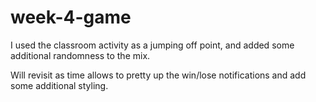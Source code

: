 # week-4-game

I used the classroom activity as a jumping off point, and added some additional randomness to the mix.

Will revisit as time allows to pretty up the win/lose notifications and add some additional styling.